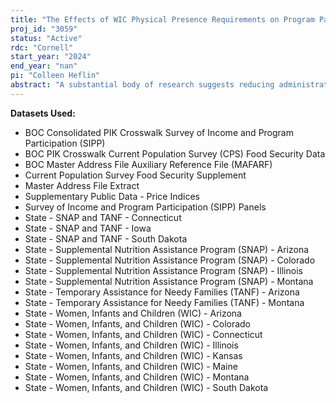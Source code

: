 ```yaml
---
title: "The Effects of WIC Physical Presence Requirements on Program Participation Outcomes"
proj_id: "3059"
status: "Active"
rdc: "Cornell"
start_year: "2024"
end_year: "nan"
pi: "Colleen Heflin"
abstract: "A substantial body of research suggests reducing administrative burdens in safety net programs can improve uptake. But some scholars have emphasized that certain administrative procedures support, rather than burden, program participants. We investigate this potential tradeoff in the context of physical presence requirements in the Special Supplemental Nutrition Program for Women, Infants, and Children (WIC). Opponents of physical presence requirements in WIC emphasize their disenrollment effects, while proponents argue they provide WIC participants with important information and referrals to other resources. Using restricted SIPP and WIC administrative records, merged with restricted SNAP, TANF and CPS FSS files, we exploit geographic and time variation in the use of physical presence requirement waivers among local WIC agencies during COVID-19 to examine their effects on program participation outcomes, emergency nutrition assistance and healthcare use. To investigate whether physical presence requirements preclude program uptake, we first estimate whether WIC enrollment increased following the availability of in-person requirement waivers for waiver counties relative to nonwaiver counties. Next, we examine whether WIC enrollees in waiver counties were less likely to redeem WIC benefits, participate in SNAP or TANF, receive emergency food assistance, or utilize healthcare. If in-person appointments support connecting WIC enrollees to other resources, we should find that waivers reduced WIC benefit redemption, multiple program participation, and emergency food assistance and healthcare use."
---
```


**Datasets Used:**

  - BOC Consolidated PIK Crosswalk Survey of Income and Program Participation (SIPP) 
  - BOC PIK Crosswalk Current Population Survey (CPS) Food Security Data 
  - BOC Master Address File Auxiliary Reference File (MAFARF) 
  - Current Population Survey Food Security Supplement 
  - Master Address File Extract 
  - Supplementary Public Data - Price Indices 
  - Survey of Income and Program Participation (SIPP) Panels 
  - State - SNAP and TANF - Connecticut 
  - State - SNAP and TANF - Iowa 
  - State - SNAP and TANF - South Dakota 
  - State - Supplemental Nutrition Assistance Program (SNAP) - Arizona 
  - State - Supplemental Nutrition Assistance Program (SNAP) - Colorado 
  - State - Supplemental Nutrition Assistance Program (SNAP) - Illinois 
  - State - Supplemental Nutrition Assistance Program (SNAP) - Montana 
  - State - Temporary Assistance for Needy Families (TANF) - Arizona 
  - State - Temporary Assistance for Needy Families (TANF) - Montana 
  - State - Women, Infants and Children (WIC) - Arizona 
  - State - Women, Infants, and Children (WIC) - Colorado 
  - State - Women, Infants, and Children (WIC) - Connecticut 
  - State - Women, Infants, and Children (WIC) - Illinois 
  - State - Women, Infants, and Children (WIC) - Kansas 
  - State - Women, Infants, and Children (WIC) - Maine 
  - State - Women, Infants, and Children (WIC) - Montana 
  - State - Women, Infants, and Children (WIC) - South Dakota 

